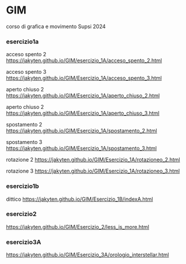 # GIM
corso di grafica e movimento Supsi 2024
### esercizio1a
acceso spento 2
https://jakyten.github.io/GIM/esercizio_1A/acceso_spento_2.html

acceso spento 3
https://jakyten.github.io/GIM/Esercizio_1A/acceso_spento_3.html

aperto chiuso 2
https://jakyten.github.io/GIM/Esercizio_1A/aperto_chiuso_2.html

aperto chiuso 2
https://jakyten.github.io/GIM/Esercizio_1A/aperto_chiuso_3.html

spostamento 2
https://jakyten.github.io/GIM/Esercizio_1A/spostamento_2.html

spostamento 3
https://jakyten.github.io/GIM/Esercizio_1A/spostamento_3.html

rotazione 2
https://jakyten.github.io/GIM/Esercizio_1A/rotazioneo_2.html

rotazione 3
https://jakyten.github.io/GIM/Esercizio_1A/rotazioneo_3.html


### esercizio1b
dittico
https://jakyten.github.io/GIM/Esercizio_1B/indexA.html


### esercizio2
https://jakyten.github.io/GIM/Esercizio_2/less_is_more.html


### esercizio3A
https://jakyten.github.io/GIM/Esercizio_3A/orologio_interstellar.html



